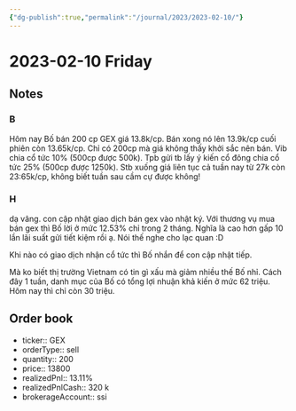 ```yaml
---
{"dg-publish":true,"permalink":"/journal/2023/2023-02-10/"}
---
```


# 2023-02-10 Friday

## Notes

### B

Hôm nay Bố bán 200 cp GEX giá 13.8k/cp. Bán xong nó lên 13.9k/cp cuối phiên còn 13.65k/cp. Chỉ có 200cp mà giá không thấy khởi sắc nên bán.
Vib chia cổ tức 10% (500cp được 500k). Tpb gửi tb lấy ý kiến cổ đông chia cổ tức 25% (500cp được 1250k).
Stb xuống giá liên tục cả tuần nay từ 27k còn 23:65k/cp, không biết tuần sau cầm cự được không!

### H

dạ vâng. con cập nhật giao dịch bán gex vào nhật ký. Với thương vụ mua bán gex thì Bố lời ở mức 12.53% chỉ trong 2 tháng. Nghĩa là cao hơn gấp 10 lần lãi suất gửi tiết kiệm rồi ạ. Nói thế nghe cho lạc quan :D

Khi nào có giao dịch nhận cổ tức thì Bố nhắn để con cập nhật tiếp.

Mà ko biết thị trường Vietnam có tin gì xấu mà giảm nhiều thế Bố nhỉ. Cách đây 1 tuần, danh mục của Bố có tổng lợi nhuận khả kiến ở mức 62 triệu. Hôm nay thì chỉ còn 30 triệu.

## Order book

- ticker:: GEX
- orderType:: sell
- quantity:: 200
- price:: 13800
- realizedPnl:: 13.11%
- realizedPnlCash:: 320 k
- brokerageAccount:: ssi
